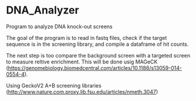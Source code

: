 # DNA_Analyzer
Program to analyze DNA knock-out screens

The goal of the program is to read in fastq files, check if the target sequence is in the screening library, and compile a dataframe of hit counts.

The next step is too compare the background screen with a targeted screen to measure reltive enrichment. This will be done usig MAGeCK (https://genomebiology.biomedcentral.com/articles/10.1186/s13059-014-0554-4).

Using GeckoV2 A+B screening libraries (http://www.nature.com.proxy.lib.fsu.edu/articles/nmeth.3047)
